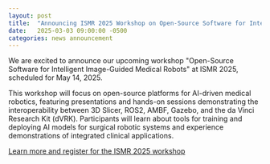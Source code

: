 ```yaml
---
layout: post
title:  "Announcing ISMR 2025 Workshop on Open-Source Software for Intelligent Image-Guided Medical Robots"
date:   2025-03-03 09:00:00 -0500
categories: news announcement
---
```


We are excited to announce our upcoming workshop "Open-Source Software for Intelligent Image-Guided Medical Robots" at ISMR 2025, scheduled for May 14, 2025.

This workshop will focus on open-source platforms for AI-driven medical robotics, featuring presentations and hands-on sessions demonstrating the interoperability between 3D Slicer, ROS2, AMBF, Gazebo, and the da Vinci Research Kit (dVRK). Participants will learn about tools for training and deploying AI models for surgical robotic systems and experience demonstrations of integrated clinical applications.

[Learn more and register for the ISMR 2025 workshop](/ismr2025/)

